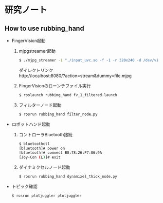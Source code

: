 # 研究ノート

## How to use rubbing_hand

- FingerVision起動  
    1.  mjpgstreamer起動    
        ~~~sh
        $ ./mjpg_streamer -i "./input_uvc.so -f -1 -r 320x240 -d /dev/video4 -n" -o "./output_http.so -w ./www -p 8080"
        ~~~
        ダイレクトリンク    
        http://localhost:8080/?action=stream&dummy=file.mjpg

    2.  FingerVisionのローンチファイル実行  
        ~~~sh
        $ roslaunch rubbing_hand fv_1_filtered.launch 
        ~~~

    3.  フィルターノード起動
        ~~~sh
        $ rosrun rubbing_hand filter_node.py
        ~~~

- ロボットハンド起動
    1.  コントローラBluetooth接続
        ~~~sh
        $ bluetoothctl
        [bluetooth]# power on
        [bluetooth]# connect B8:78:26:F7:86:9A
        [Joy-Con (L)]# exit
        ~~~

    2.  ダイナミクセルノード起動
        ~~~sh
        $ rosrun rubbing_hand dynamixel_thick_node.py 
        ~~~
        
-   トピック確認    
    ~~~sh
    $ rosrun plotjuggler plotjuggler
    ~~~
